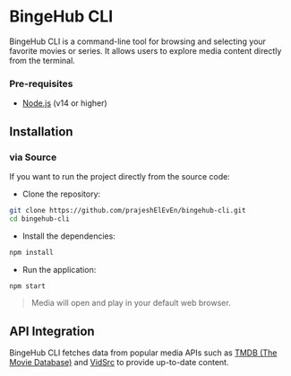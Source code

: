 # BingeHub CLI

BingeHub CLI is a command-line tool for browsing and selecting your favorite movies or series. It allows users to explore media content directly from the terminal.

### Pre-requisites

- [Node.js](https://nodejs.org/en) (v14 or higher)

## Installation

<!--### via [npm](https://www.npmjs.com/)-->
<!---->
<!--To install BingeHub CLI globally, use npm:-->
<!---->
<!--```bash-->
<!--npm install -g bingehub-cli-->
<!--```-->
<!---->
<!--After installation, you can use the BingeHub CLI by typing `bingehub` in your terminal:-->
<!---->
<!--```bash-->
<!--bingehub-->
<!--```-->

### via Source

If you want to run the project directly from the source code:

- Clone the repository:

```bash
git clone https://github.com/prajeshElEvEn/bingehub-cli.git
cd bingehub-cli
```

- Install the dependencies:

```bash
npm install
```

- Run the application:

```bash
npm start
```

> Media will open and play in your default web browser.

## API Integration

BingeHub CLI fetches data from popular media APIs such as [TMDB (The Movie Database)](https://www.themoviedb.org/) and [VidSrc](https://vidsrc.icu/) to provide up-to-date content.
